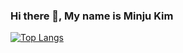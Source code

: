 ### Hi there 👋, My name is Minju Kim
 <!-- #### I prepare to be a web backend developer

Tech Skills

![Java](https://img.shields.io/badge/java-%23ED8B00.svg?style=for-the-badge&logo=openjdk&logoColor=white)  ![Spring](https://img.shields.io/badge/spring-%236DB33F.svg?style=for-the-badge&logo=spring&logoColor=white)
![MySQL](https://img.shields.io/badge/mysql-4479A1.svg?style=for-the-badge&logo=mysql&logoColor=white)  ![MongoDB](https://img.shields.io/badge/MongoDB-%234ea94b.svg?style=for-the-badge&logo=mongodb&logoColor=white)
![HTML5](https://img.shields.io/badge/html5-%23E34F26.svg?style=for-the-badge&logo=html5&logoColor=white)  ![CSS3](https://img.shields.io/badge/css3-%231572B6.svg?style=for-the-badge&logo=css3&logoColor=white)   ![JavaScript](https://img.shields.io/badge/javascript-%23323330.svg?style=for-the-badge&logo=javascript&logoColor=%23F7DF1E)
![Python](https://img.shields.io/badge/python-3670A0?style=for-the-badge&logo=python&logoColor=ffdd54)
![IntelliJ IDEA](https://img.shields.io/badge/IntelliJIDEA-000000.svg?style=for-the-badge&logo=intellij-idea&logoColor=white)
-->

[![Top Langs](https://github-readme-stats.vercel.app/api/top-langs/?username=barabamBam)](https://github.com/anuraghazra/github-readme-stats)
<!--
![GitHub stats](https://github-readme-stats.vercel.app/api?username=barabamBam&show_icons=true&count_private=true)  
![GitHub streak stats](https://streak-stats.demolab.com/?user=barabamBam)  


[<img src='https://cdn.jsdelivr.net/npm/simple-icons@3.0.1/icons/github.svg' alt='github' height='40'>](https://github.com/barabamBam)    [<img src='https://cdn.jsdelivr.net/npm/simple-icons@3.0.1/icons/instagram.svg' alt='instagram' height='40'>](https://www.instagram.com/mukki_is_happy/)    [<img src='https://cdn.jsdelivr.net/npm/simple-icons@3.0.1/icons/gmail.svg' alt='gmail' height='40'>](kimminju0115@gmail.com)  -->
